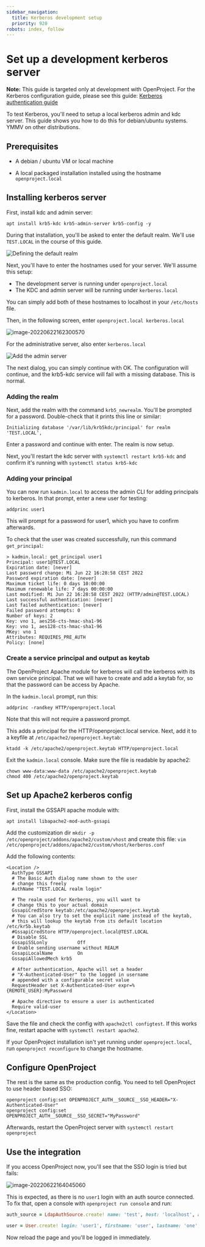 ```yaml
---
sidebar_navigation:
  title: Kerberos development setup
  priority: 920
robots: index, follow
---
```


# Set up a development kerberos server

**Note:** This guide is targeted only at development with OpenProject. For the Kerberos configuration guide, please see this guide: [Kerberos authentication guide](../../system-admin-guide/authentication/kerberos/)



To test Kerberos, you'll need to setup a local kerberos admin and kdc server. This guide shows you how to do this for debian/ubuntu systems. YMMV on other distributions.



## Prerequisites

- A debian / ubuntu VM or local machine

- A local packaged installation installed using the hostname `openproject.local`

  

## Installing kerberos server

First, install kdc and admin server:

```
apt install krb5-kdc krb5-admin-server krb5-config -y
```

During that installation, you'll be asked to enter the default realm. We'll use `TEST.LOCAL` in the course of this guide.



![Defining the default realm](realm.png)



Next, you'll have to enter the hostnames used for your server. We'll assume this setup:

- The development server is running under `openproject.local`
- The KDC and admin server will be running under `kerberos.local`

You can simply add both of these hostnames to localhost in your `/etc/hosts` file.

Then, in the following screen, enter `openproject.local kerberos.local`

![image-20220622162300570](image-20220622162300570.png)

For the administrative server, also enter `kerberos.local`

![Add the admin server](admin-server.png)

The next dialog, you can simply continue with OK. The configuration will continue, and the krb5-kdc service will fail with a missing database. This is normal.



### Adding the realm

Next, add the realm with the command `krb5_newrealm`. You'll be prompted for a password. Double-check that it prints this line or similar:

`Initializing database '/var/lib/krb5kdc/principal' for realm 'TEST.LOCAL',`



Enter a password and continue with enter. The realm is now setup.



Next,  you'll restart the kdc server with `systemctl restart krb5-kdc` and confirm it's running with `systemctl status krb5-kdc`



### Adding your principal

You can now run `kadmin.local`  to access the admin CLI for adding principals to kerberos. In that prompt, enter a new user for testing:

`addprinc user1`

This will prompt for a password for user1, which you have to confirm afterwards.

To check that the user was created successfully, run this command `get_principal`:

```
> kadmin.local: get_principal user1
Principal: user1@TEST.LOCAL
Expiration date: [never]
Last password change: Mi Jun 22 16:28:58 CEST 2022
Password expiration date: [never]
Maximum ticket life: 0 days 10:00:00
Maximum renewable life: 7 days 00:00:00
Last modified: Mi Jun 22 16:28:58 CEST 2022 (HTTP/admin@TEST.LOCAL)
Last successful authentication: [never]
Last failed authentication: [never]
Failed password attempts: 0
Number of keys: 2
Key: vno 1, aes256-cts-hmac-sha1-96
Key: vno 1, aes128-cts-hmac-sha1-96
MKey: vno 1
Attributes: REQUIRES_PRE_AUTH
Policy: [none]
```



### Create a service principal and output as keytab

The OpenProject Apache module for kerberos will call the kerberos with its own service principal. That we will have to create and add a keytab for, so that the password can be access by Apache.

In the `kadmin.local` prompt, run this:

```
addprinc -randkey HTTP/openproject.local
```

Note that this will not require a password prompt.

This adds a principal for the HTTP/openproject.local service. Next, add it to a keyfile at `/etc/apache2/openproject.keytab`:

```
ktadd -k /etc/apache2/openproject.keytab HTTP/openproject.local
```

Exit the `kadmin.local` console. Make sure the file is readable by apache2:
```
chown www-data:www-data /etc/apache2/openproject.keytab
chmod 400 /etc/apache2/openproject.keytab
```



## Set up Apache2 kerberos config

First, install the GSSAPI apache module with:

```
apt install libapache2-mod-auth-gssapi
```



Add the customization dir `mkdir -p /etc/openproject/addons/apache2/custom/vhost` and create this file: `vim /etc/openproject/addons/apache2/custom/vhost/kerberos.conf`

Add the following contents:

```
<Location />
  AuthType GSSAPI
  # The Basic Auth dialog name shown to the user
  # change this freely
  AuthName "TEST.LOCAL realm login"

  # The realm used for Kerberos, you will want to
  # change this to your actual domain
  GssapiCredStore keytab:/etc/apache2/openproject.keytab
  # You can also try to set the explicit name instead of the keytab,
  # this will lookup the keytab from its default location /etc/kr5b.keytab
  #GssapiCredStore HTTP/openproject.local@TEST.LOCAL
  # Disable SSL
  GssapiSSLonly           Off
  # Enable sending username without REALM
  GssapiLocalName         On
  GssapiAllowedMech krb5

  # After authentication, Apache will set a header
  # "X-Authenticated-User" to the logged in username
  # appended with a configurable secret value
  RequestHeader set X-Authenticated-User expr=%{REMOTE_USER}:MyPassword

  # Apache directive to ensure a user is authenticated
  Require valid-user
</Location>
```



Save the file and check the config with `apache2ctl configtest`. If this works fine, restart apache with `systemctl restart apache2`. 



If your OpenProject installation isn't yet running under `openproject.local`, run `openproject reconfigure` to change the hostname.



## Configure OpenProject

The rest is the same as the production config. You need to tell OpenProject to use header based SSO:

```
openproject config:set OPENPROJECT_AUTH__SOURCE__SSO_HEADER="X-Authenticated-User"
openproject config:set OPENPROJECT_AUTH__SOURCE__SSO_SECRET="MyPassword"
```



Afterwards, restart the OpenProject server with `systemctl restart openproject`



## Use the integration

If you access OpenProject now, you'll see that the SSO login is tried but fails:



![image-20220622164045060](image-20220622164045060.png)



This is expected, as there is no `user1` login with an auth source connected. To fix that, open a console with `openproject run console` and run:

```ruby
auth_source = LdapAuthSource.create! name: 'test', host: 'localhost', attr_login: 'uid'

user = User.create! login: 'user1', firstname: 'user', lastname: 'one', mail: 'user1@example.org', admin: true, auth_source: auth_source
```



Now reload the page and you'll be logged in immediately.
